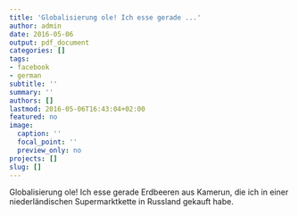 ```yaml
---
title: 'Globalisierung ole! Ich esse gerade ...'
author: admin
date: 2016-05-06
output: pdf_document
categories: []
tags:
- facebook
- german
subtitle: ''
summary: ''
authors: []
lastmod: 2016-05-06T16:43:04+02:00
featured: no
image:
  caption: ''
  focal_point: ''
  preview_only: no
projects: []
slug: []
---
```

Globalisierung ole! Ich esse gerade Erdbeeren aus Kamerun, die ich in einer niederländischen Supermarktkette in Russland gekauft habe.

